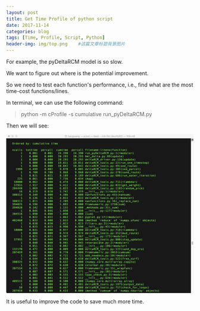 ```yaml
---
layout: post
title: Get Time Profile of python script
date: 2017-11-14 
categories: blog
tags: [Time, Profile, Script, Python]
header-img: img/top.png    #这篇文章标题背景图片
---
```


For example, the pyDeltaRCM model is so slow.

We want to figure out where is the potential improvement.

So we need to test each function's performance, i.e., find what are the most time-cost functions/lines.

In terminal, we can use the following command:

> python -m cProfile -s cumulative run_pyDeltaRCM.py

Then we will see:

<center>
    <p><img src="/img/WX20171114-180728@2x.png" align="center"></p>
</center>

It is useful to improve the code to save much more time.